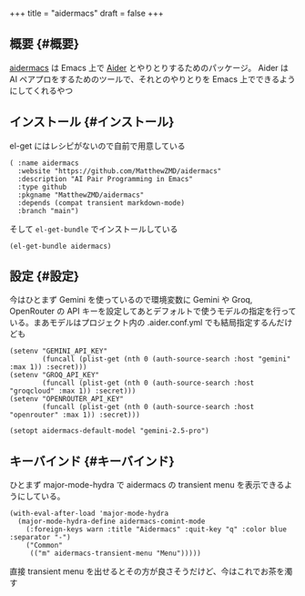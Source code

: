 +++
title = "aidermacs"
draft = false
+++

## 概要 {#概要}

[aidermacs](https://github.com/MatthewZMD/aidermacs) は Emacs 上で [Aider](https://github.com/Aider-AI/aider) とやりとりするためのパッケージ。
Aider は AI ペアプロをするためのツールで、それとのやりとりを Emacs 上でできるようにしてくれるやつ


## インストール {#インストール}

el-get にはレシピがないので自前で用意している

```emacs-lisp
( :name aidermacs
  :website "https://github.com/MatthewZMD/aidermacs"
  :description "AI Pair Programming in Emacs"
  :type github
  :pkgname "MatthewZMD/aidermacs"
  :depends (compat transient markdown-mode)
  :branch "main")
```

そして `el-get-bundle` でインストールしている

```emacs-lisp
(el-get-bundle aidermacs)
```


## 設定 {#設定}

今はひとまず Gemini を使っているので環境変数に Gemini や Groq, OpenRouter の API キーを設定してあとデフォルトで使うモデルの指定を行っている。まあモデルはプロジェクト内の .aider.conf.yml でも結局指定するんだけども

```emacs-lisp
(setenv "GEMINI_API_KEY"
        (funcall (plist-get (nth 0 (auth-source-search :host "gemini" :max 1)) :secret)))
(setenv "GROQ_API_KEY"
        (funcall (plist-get (nth 0 (auth-source-search :host "groqcloud" :max 1)) :secret)))
(setenv "OPENROUTER_API_KEY"
        (funcall (plist-get (nth 0 (auth-source-search :host "openrouter" :max 1)) :secret)))

(setopt aidermacs-default-model "gemini-2.5-pro")
```


## キーバインド {#キーバインド}

ひとまず major-mode-hydra で aidermacs の transient menu を表示できるようにしている。

```emacs-lisp
(with-eval-after-load 'major-mode-hydra
  (major-mode-hydra-define aidermacs-comint-mode
    (:foreign-keys warn :title "Aidermacs" :quit-key "q" :color blue :separator "-")
    ("Common"
     (("m" aidermacs-transient-menu "Menu")))))
```

直接 transient menu を出せるとその方が良さそうだけど、今はこれでお茶を濁す
